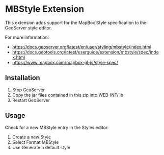 MBStyle Extension
=================

This extension adds support for the MapBox Style specification to the GeoServer style editor.

For more information:

* https://docs.geoserver.org/latest/en/user/styling/mbstyle/index.html
* https://docs.geotools.org/latest/userguide/extension/mbstyle/spec/index.html
* https://www.mapbox.com/mapbox-gl-js/style-spec/

Installation
-------------

1. Stop GeoServer
2. Copy the jar files contained in this zip into WEB-INF/lib
3. Restart GeoServer

Usage
-----

Check for a new MBStyle entry in the Styles editor:

1. Create a new Style
2. Select Format MBStyle
4. Use Generate a default style
